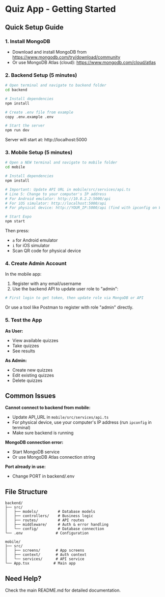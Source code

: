 # Quiz App - Getting Started

## Quick Setup Guide

### 1. Install MongoDB
- Download and install MongoDB from https://www.mongodb.com/try/download/community
- Or use MongoDB Atlas (cloud): https://www.mongodb.com/cloud/atlas

### 2. Backend Setup (5 minutes)

```bash
# Open terminal and navigate to backend folder
cd backend

# Install dependencies
npm install

# Create .env file from example
copy .env.example .env

# Start the server
npm run dev
```

Server will start at: http://localhost:5000

### 3. Mobile Setup (5 minutes)

```bash
# Open a NEW terminal and navigate to mobile folder
cd mobile

# Install dependencies
npm install

# Important: Update API URL in mobile/src/services/api.ts
# Line 5: Change to your computer's IP address
# For Android emulator: http://10.0.2.2:5000/api
# For iOS simulator: http://localhost:5000/api
# For physical device: http://YOUR_IP:5000/api (find with ipconfig on Windows)

# Start Expo
npm start
```

Then press:
- `a` for Android emulator
- `i` for iOS simulator
- Scan QR code for physical device

### 4. Create Admin Account

In the mobile app:
1. Register with any email/username
2. Use the backend API to update user role to "admin":

```bash
# First login to get token, then update role via MongoDB or API
```

Or use a tool like Postman to register with role "admin" directly.

### 5. Test the App

**As User:**
- View available quizzes
- Take quizzes
- See results

**As Admin:**
- Create new quizzes
- Edit existing quizzes
- Delete quizzes

## Common Issues

**Cannot connect to backend from mobile:**
- Update API_URL in `mobile/src/services/api.ts`
- For physical device, use your computer's IP address (run `ipconfig` in terminal)
- Make sure backend is running

**MongoDB connection error:**
- Start MongoDB service
- Or use MongoDB Atlas connection string

**Port already in use:**
- Change PORT in backend/.env

## File Structure

```
backend/
├── src/
│   ├── models/         # Database models
│   ├── controllers/    # Business logic
│   ├── routes/         # API routes
│   ├── middleware/     # Auth & error handling
│   └── config/         # Database connection
└── .env               # Configuration

mobile/
├── src/
│   ├── screens/       # App screens
│   ├── context/       # Auth context
│   └── services/      # API service
└── App.tsx           # Main app
```

## Need Help?

Check the main README.md for detailed documentation.
